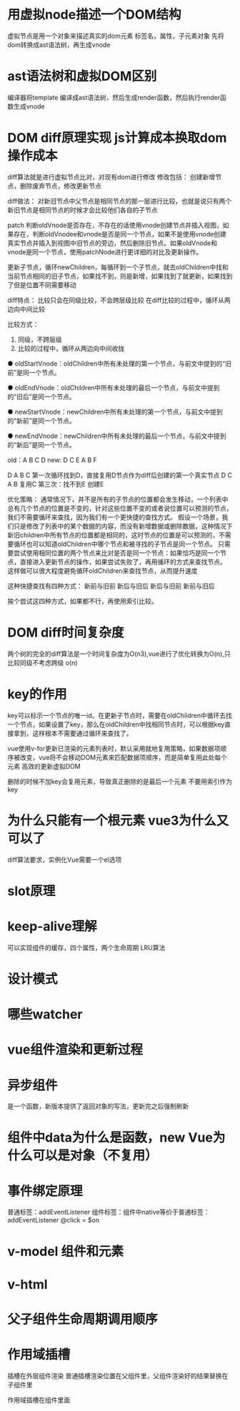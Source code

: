 # 用虚拟node描述一个DOM结构
虚拟节点是用一个对象来描述真实的dom元素
标签名，属性，子元素对象
先将dom转换成ast语法树，再生成vnode



# ast语法树和虚拟DOM区别
编译器将template 编译成ast语法树，然后生成render函数，然后执行render函数生成vnode
# DOM diff原理实现 js计算成本换取dom操作成本
diff算法就是进行虚拟节点比对，对现有dom进行修改
修改包括： 创建新增节点，删除废弃节点，修改更新节点

diff做法：
对新旧节点中父节点是相同节点的那一层进行比较，也就是说只有两个新旧节点是相同节点的时候才会比较他们各自的子节点

patch 判断oldVnode是否存在，不存在的话使用vnode创建节点并插入视图，如果存在，判断oldVnodee和vnode是否是同一个节点，如果不是使用vnode创建真实节点并插入到视图中旧节点的旁边，然后删除旧节点。如果oldVnode和vnode是同一个节点，使用patchNode进行更详细的对比及更新操作。

更新子节点，循环newChildren，每循环到一个子节点，就去oldChildren中找和当前节点相同的旧子节点，如果找不到，则是新增，如果找到了就更新，如果找到了但是位置不同需要移动

diff特点：
比较只会在同级比较，不会跨层级比较
在diff比较的过程中，循环从两边向中间比较

比较方式：
1. 同级，不跨层级
2. 比较的过程中，循环从两边向中间收拢

● oldStartVnode：oldChildren中所有未处理的第一个节点，与前文中提到的“旧前”是同一个节点。

● oldEndVnode：oldChildren中所有未处理的最后一个节点，与前文中提到的“旧后”是同一个节点。

● newStartVnode：newChildren中所有未处理的第一个节点，与前文中提到的“新前”是同一个节点。

● newEndVnode：newChildren中所有未处理的最后一个节点，与前文中提到的“新后”是同一个节点。

old：A B C D
new: D C E A B F

D A B C 第一次循环找到D，直接复用D节点作为diff后创建的第一个真实节点
D C A B 复用C
第三次：找不到E 创建E

优化策略：
通常情况下，并不是所有的子节点的位置都会发生移动，一个列表中总有几个节点的位置是不变的，针对这些位置不变的或者说位置可以预测的节点，我们不需要循环来查找，因为我们有一个更快捷的查找方式。
假设一个场景，我们只是修改了列表中的某个数据的内容，而没有新增数据或删除数据，这种情况下新旧children中所有节点的位置都是相同的，这时节点的位置是可以预测的，不需要循环也可以知道oldChildren中哪个节点和被寻找的子节点是同一个节点。
只需要尝试使用相同位置的两个节点来比对是否是同一个节点：如果恰巧是同一个节点，直接进入更新节点的操作，如果尝试失败了，再用循环的方式来查找节点。
这样做可以很大程度避免循环oldChildren来查找节点，从而提升速度

这种快捷查找有四种方式：
新前与旧前
新后与旧后
新后与旧前
新前与旧后

挨个尝试这四种方式，如果都不行，再使用索引比较。





# DOM diff时间复杂度
两个树的完全的diff算法是一个时间复杂度为O(n3),vue进行了优化转换为O(n),只比较同级不考虑跨级
o(n)


# key的作用
key可以标示一个节点的唯一id。在更新子节点时，需要在oldChildren中循环去找一个节点，如果设置了key，那么在oldChildren中找相同节点时，可以根据key直接拿到，这样根本不需要通过循环来查找了。

vue使用v-for更新已渲染的元素列表时，默认采用就地复用策略，如果数据项顺序被改变，vue将不会移动DOM元素来匹配数据项顺序，而是简单复用此处每个元素
高效的更新虚拟DOM

删除的时候不加key会复用元素，导致真正删除的是最后一个元素
不要用索引作为key



# 为什么只能有一个根元素 vue3为什么又可以了
diff算法要求，实例化Vue需要一个el选项



# slot原理
# keep-alive理解
可以实现组件的缓存，四个属性，两个生命周期
LRU算法
# 设计模式
# 哪些watcher 
# vue组件渲染和更新过程

# 异步组件
是一个函数，新版本提供了返回对象的写法，更新完之后强制刷新

# 组件中data为什么是函数，new Vue为什么可以是对象（不复用）

# 事件绑定原理
普通标签：addEventListener
组件标签：组件中native等价于普通标签：addEventListener 
@click = $on

# v-model 组件和元素
# v-html 
# 父子组件生命周期调用顺序
# 作用域插槽
插槽在外层组件渲染
普通插槽渲染位置在父组件里，父组件渲染好的结果替换在子组件里


作用域插槽在组件里面


